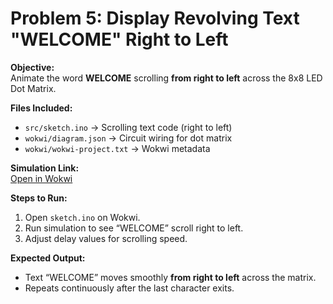 # Problem 5: Display Revolving Text "WELCOME" Right to Left

**Objective:**  
Animate the word **WELCOME** scrolling **from right to left** across the 8x8 LED Dot Matrix.

**Files Included:**  
- `src/sketch.ino` → Scrolling text code (right to left)  
- `wokwi/diagram.json` → Circuit wiring for dot matrix  
- `wokwi/wokwi-project.txt` → Wokwi metadata  

**Simulation Link:**  
[Open in Wokwi](https://wokwi.com/projects/445227702637834241)

**Steps to Run:**  
1. Open `sketch.ino` on Wokwi.  
2. Run simulation to see “WELCOME” scroll right to left.  
3. Adjust delay values for scrolling speed.

**Expected Output:**  
- Text “WELCOME” moves smoothly **from right to left** across the matrix.  
- Repeats continuously after the last character exits.
